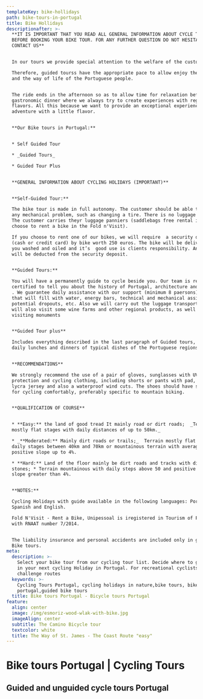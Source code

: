 ```yaml
---
templateKey: bike-hollidays
path: bike-tours-in-portugal
title: Bike Hollidays
descriptionafter: >-
  **IT IS IMPORTANT THAT YOU READ ALL GENERAL INFORMATION ABOUT CYCLE TOURS
  BEFORE BOOKING YOUR BIKE TOUR. FOR ANY FURTHER QUESTION DO NOT HESITATE TO
  CONTACT US** 


  In our tours we provide special attention to the welfare of the customer.

  Therefore, guided tourss have the appropriate pace to allow enjoy the scenery
  and the way of life of the Portuguese people.


  The ride ends in the afternoon so as to allow time for relaxation before the
  gastronomic dinner where we always try to create experiences with regional
  flavors. All this because we want to provide an exceptional experience
  adventure with a little flavor.


  **Our Bike tours in Portugal:**


  * Self Guided Tour

  * _Guided Tours_ 

  * Guided Tour Plus


  **GENERAL INFORMATION ABOUT CYCLING HOLIDAYS (IMPORTANT)**


  **Self-Guided Tour:**

  The bike tour is made ​​in full autonomy. The customer should be able to solve
  any mechanical problem, such as changing a tire. There is no luggage transfer.
  The customer carries theyr luggage panniers (saddlebags free rental if you
  choose to rent a bike in the Fold n'Visit).

  If you choose to rent one of our bikes, we will require  a security deposit
  (cash or credit card) by bike worth 250 euros. The bike will be delivered to
  you washed and oiled and it’s  good use is clients responsibility. Any damage
  will be deducted from the security deposit.


  **Guided Tours:**

  You will have a permanently guide to cycle beside you. Our team is ready and
  certified to tell you about the history of Portugal, architecture and culture.
  . We guarantee daily assistance with our support (minimum 8 paersons) vehicle
  that will fill with water, energy bars, technical and mechanical assistance,
  potential dropouts, etc. Also we will carry out the luggage transportation. We
  will also visit some wine farms and other regional products, as well as
  visiting monuments


  **Guided Tour plus**

  Includes everything described in the last paragraph of Guided tours, plus
  daily lunches and dinners of typical dishes of the Portuguese regions


  **RECOMMENDATIONS**

  We strongly recommend the use of a pair of gloves, sunglasses with UV
  protection and cycling clothing, including shorts or pants with pad, both in
  lycra jersey and also a waterproof wind cuts. The shoes should have stiff sole
  for cycling comfortably, preferably specific to mountain biking.


  **QUALIFICATION OF COURSE**


  * **Easy:** the land of good tread It mainly road or dirt roads;  _Terrain
  mostly flat stages with daily distances of up to 50km._

  * _**Moderated:** Mainly dirt roads or trails;_  Terrain mostly flat with
  daily stages between 40km and 70km or mountainous terrain with average
  positive slope up to 4%.

  * **Hard:** Land of the floor mainly be dirt roads and tracks with ditches and
  stones; * Terrain mountainous with daily steps above 50 and positive average
  slope greater than 4%.


  **NOTES:**

  Cycling Holidays with guide available in the following languages: Portugues,
  Spanish and English.

  Fold N'Visit - Rent a Bike, Unipessoal is iregistered in Tourism of Portugal
  with RNAAT number 7/2014.


  The liability insurance and personal accidents are included only in guided
  Bike tours.
meta:
  description: >-
    Select your bike tour from our cycling tour list. Decide where to go with us
    in your next cycling Holiday in Portugal. For recreational cyclists or
    challenge routes
  keywords: >-
    Cycling Tours Portugal, cycling holidays in nature,bike tours, bike tours
    portugal,guided bike tours
  title: Bike tours Portugal - Bicycle tours Portugal
feature:
  align: center
  image: /img/esmoriz-wood-wlak-with-bike.jpg
  imageAlign: center
  subtitle: The Camino Bicycle tour
  textcolor: white
  title: The Way of St. James - The Coast Route "easy"
---
```

# 

# Bike tours Portugal | Cycling Tours

## Guided and unguided cycle tours Portugal

##

